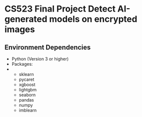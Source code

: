 # CS523 Final Project Detect AI-generated models on encrypted images

## Environment Dependencies
* Python (Version 3 or higher)
* Packages:
* * sklearn
  * pycaret
  * xgboost
  * lightgbm
  * seaborn
  * pandas
  * numpy
  * imblearn
